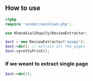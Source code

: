 ## How to use

```php
<?php
require 'vendor/autoload.php';

use Khanakia\Shopify\ReviewExtractor;

$ext = new ReviewExtractor('myapp');
$ext->do(); // extract all the pages
$ext->prettyPrint();
```

### If we weant to extract single page
```php
$ext->do(2);
```

